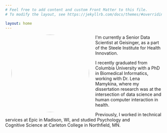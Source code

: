```yaml
---
# Feel free to add content and custom Front Matter to this file.
# To modify the layout, see https://jekyllrb.com/docs/themes/#overriding-theme-defaults

layout: home
---
```


<img style="float:left;border-radius:50%;" src="/assets/elliot_mitchell.jpg" height="250" color="gray" hspace="20"/>

I'm currently a Senior Data Scientist at Geisinger, as a part of the Steele Institute for Health Innovation. 

I recently graduated from Columbia University with a  PhD in Biomedical Informatics, working with Dr. Lena Mamykina, where my dissertation research was at the intersection of data science and human computer interaction in health. 

Previously, I worked in technical services at Epic in Madison, WI, and studied Psychology and Cognitive Science at Carleton College in Northfield, MN.